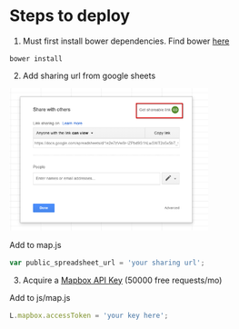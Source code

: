 # Steps to deploy

1) Must first install bower dependencies. Find bower [here](https://bower.io/)
```
bower install
```

2) Add sharing url from google sheets
<img src = "https://github.com/remmi11/zip-tracking/blob/master/img/sharing.png" width="350">

Add to map.js
```javascript
var public_spreadsheet_url = 'your sharing url';
```

3) Acquire a [Mapbox API Key](https://www.mapbox.com/) (50000 free requests/mo)

Add to js/map.js

```javascript
L.mapbox.accessToken = 'your key here';
```